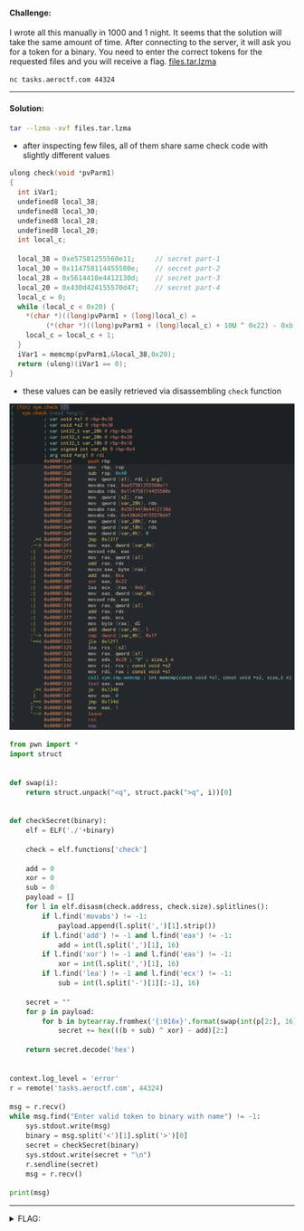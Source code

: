 #### Challenge:

I wrote all this manually in 1000 and 1 night.
It seems that the solution will take the same amount of time.
After connecting to the server, it will ask you for a token for a binary.
You need to enter the correct tokens for the requested files and you will receive a flag. [files.tar.lzma](./files.tar.lzma ":ignore")

`nc tasks.aeroctf.com 44324`

---

#### Solution:

```bash
tar --lzma -xvf files.tar.lzma
```

- after inspecting few files, all of them share same check code with slightly different values

```c
ulong check(void *pvParm1)
{
  int iVar1;
  undefined8 local_38;
  undefined8 local_30;
  undefined8 local_28;
  undefined8 local_20;
  int local_c;

  local_38 = 0xe57581255560e11;     // secret part-1
  local_30 = 0x114758114455580e;    // secret part-2
  local_28 = 0x5614410e4412130d;    // secret part-3
  local_20 = 0x430d424155570d47;    // secret part-4
  local_c = 0;
  while (local_c < 0x20) {
    *(char *)((long)pvParm1 + (long)local_c) =
         (*(char *)((long)pvParm1 + (long)local_c) + 10U ^ 0x22) - 0xb; // secret args (10U, 0x22, 0xb)
    local_c = local_c + 1;
  }
  iVar1 = memcmp(pvParm1,&local_38,0x20);
  return (ulong)(iVar1 == 0);
}
```

- these values can be easily retrieved via disassembling `check` function

![](./check.png ":ignore")

```python
from pwn import *
import struct


def swap(i):
    return struct.unpack("<q", struct.pack(">q", i))[0]


def checkSecret(binary):
    elf = ELF('./'+binary)

    check = elf.functions['check']

    add = 0
    xor = 0
    sub = 0
    payload = []
    for l in elf.disasm(check.address, check.size).splitlines():
        if l.find('movabs') != -1:
            payload.append(l.split(',')[1].strip())
        if l.find('add') != -1 and l.find('eax') != -1:
            add = int(l.split(',')[1], 16)
        if l.find('xor') != -1 and l.find('eax') != -1:
            xor = int(l.split(',')[1], 16)
        if l.find('lea') != -1 and l.find('ecx') != -1:
            sub = int(l.split('-')[1][:-1], 16)

    secret = ""
    for p in payload:
        for b in bytearray.fromhex('{:016x}'.format(swap(int(p[2:], 16)))):
            secret += hex(((b + sub) ^ xor) - add)[2:]

    return secret.decode('hex')


context.log_level = 'error'
r = remote('tasks.aeroctf.com', 44324)

msg = r.recv()
while msg.find("Enter valid token to binary with name") != -1:
    sys.stdout.write(msg)
    binary = msg.split('<')[1].split('>')[0]
    secret = checkSecret(binary)
    sys.stdout.write(secret + "\n")
    r.sendline(secret)
    msg = r.recv()

print(msg)
```

---

<details><summary>FLAG:</summary>

```
Aero{0f9e7ddd2be70f58b86f8f6589e17f182fc21c71437c2d9923fefa7ae281712b}
```

</details>
<br/>
